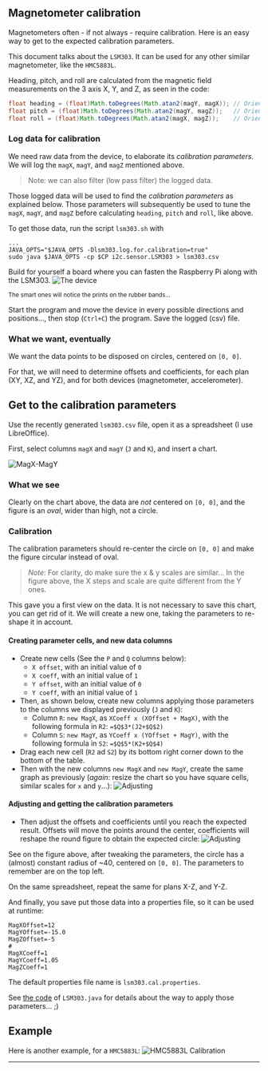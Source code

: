 ## Magnetometer calibration
Magnetometers often - if not always - require calibration.
Here is an easy way to get to the expected calibration parameters.

This document talks about the `LSM303`. It can be used for any other similar magnetometer, like the `HMC5883L`.

Heading, pitch, and roll are calculated from the magnetic field measurements on the 3 axis
X, Y, and Z, as seen in the code:
```java
float heading = (float)Math.toDegrees(Math.atan2(magY, magX)); // Orientation in plan X-Y
float pitch = (float)Math.toDegrees(Math.atan2(magY, magZ));   // Orientation in plan Y-Z
float roll = (float)Math.toDegrees(Math.atan2(magX, magZ));    // Orientation in plan X-Z
```

### Log data for calibration
We need raw data from the device, to elaborate its _calibration parameters_.
We will log the `magX`, `magY`, and `magZ` mentioned above.
> Note: we can also filter (low pass filter) the logged data.

Those logged data will be used to find the _calibration parameters_ as explained below.
Those parameters will subsequently be used to tune the `magX`, `magY`, and `magZ` before
calculating `heading`, `pitch` and `roll`, like above.

To get those data, run the script `lsm303.sh` with
```
...
JAVA_OPTS="$JAVA_OPTS -Dlsm303.log.for.calibration=true"
sudo java $JAVA_OPTS -cp $CP i2c.sensor.LSM303 > lsm303.csv
```

Build for yourself a board where you can fasten the Raspberry Pi along with the LSM303.
![The device](./lsm303.cal.jpeg)

<small>The smart ones will notice the prints on the rubber bands...</small>

Start the program and move the device in every possible directions and positions..., then stop (`Ctrl+C`) the program.
Save the logged (csv) file.

### What we want, eventually
We want the data points to be disposed on circles, centered on `[0, 0]`.

For that, we will need to determine offsets and coefficients, for each plan (XY, XZ, and YZ), and for both devices (magnetometer, accelerometer).

## Get to the calibration parameters
Use the recently generated `lsm303.csv` file, open it as a spreadsheet (I use LibreOffice).

First, select columns `magX` and `magY` (`J` and `K`), and insert a chart.

![MagX-MagY](./magX-magY.png)

### What we see
Clearly on the chart above, the data are _not_ centered on `[0, 0]`, and the figure is an _oval_, wider than high, not a circle.

### Calibration
The calibration parameters should re-center the circle on `[0, 0]` and make the figure circular instead of oval.
> _Note_: For clarity, do make sure the x & y scales are similar... In the figure above, the X steps and scale are quite different from the Y ones. 

This gave you a first view on the data. 
It is not necessary to save this chart, you can get rid of it. 
We will create a new one, taking the parameters to re-shape it in account.

#### Creating parameter cells, and new data columns
- Create new cells (See the `P` and `Q` columns below):
  - `X offset`, with an initial value of `0`
  - `X coeff`, with an initial value of `1`
  - `Y offset`, with an initial value of `0`
  - `Y coeff`, with an initial value of `1`
- Then, as shown below, create new columns applying those parameters to the columns we displayed previously (`J` and `K`):
  - Column `R`: `new MagX`, as `XCoeff x (XOffset + MagX)`, with the following formula in `R2`: `=$Q$3*(J2+$Q$2)`
  - Column `S`: `new MagY`, as `YCoeff x (YOffset + MagY)`, with the following formula in `S2`: `=$Q$5*(K2+$Q$4)`
- Drag each new cell (`R2` ad `S2`) by its bottom right corner down to the bottom of the table.
- Then with the new columns `new MagX` and `new MagY`, create the same graph as previously (_again_: resize the chart so you have square cells, similar scales for `x` and `y`...):
![Adjusting](./Adjusting.1.png)

#### Adjusting and getting the calibration parameters
- Then adjust the offsets and coefficients until you reach the expected result. Offsets will move the points around the center, coefficients will reshape the round figure to obtain the expected circle:
![Adjusting](./Adjusting.2.png)

See on the figure above, after tweaking the parameters, the circle has a (almost) constant radius of ~40, centered on `[0, 0]`.
The parameters to remember are on the top left.

On the same spreadsheet, repeat the same for plans X-Z, and Y-Z.

And finally, you save put those data into a properties file, so it can be used at runtime:
```properties
MagXOffset=12
MagYOffset=-15.0
MagZOffset=-5
#
MagXCoeff=1
MagYCoeff=1.05
MagZCoeff=1
```

The default properties file name is `lsm303.cal.properties`. 

See [the code](../src/main/java/i2c/sensor/LSM303.java#L483) of `LSM303.java` for details about the way to apply those parameters... ;)

## Example
Here is another example, for a `HMC5883L`:
![HMC5883L Calibration](hmc5883l.png)

---
